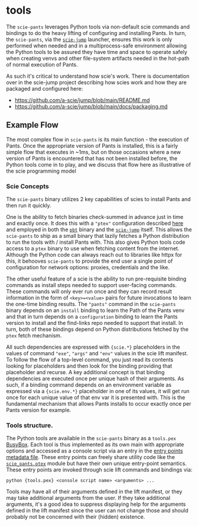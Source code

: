 # tools

The `scie-pants` leverages Python tools via non-default scie commands and bindings to do the heavy
lifting of configuring and installing Pants. In turn, the `scie-pants`, via the [`scie-jump`](
https://github.com/a-scie/jump) launcher, ensures this work is only performed when needed and in a
multiprocess-safe environment allowing the Python tools to be assured they have time and space to
operate safely when creating venvs and other file-system artifacts needed in the hot-path of normal
execution of Pants.

As such it's critical to understand how scie's work. There is documentation over in the scie-jump
project describing how scies work and how they are packaged and configured here:
+ https://github.com/a-scie/jump/blob/main/README.md
+ https://github.com/a-scie/jump/blob/main/docs/packaging.md

## Example Flow

The most complex flow in `scie-pants` is its main function - the execution of Pants. Once the
appropriate version of Pants is installed, this is a fairly simple flow that executes in ~1ms, but
on those occasions where a new version of Pants is encountered that has not been installed before,
the Python tools come in to play, and we discuss that flow here as illustrative of the scie
programming model

### Scie Concepts

The `scie-pants` binary utilizes 2 key capabilities of scies to install Pants and then run it
quickly.

One is the ability to fetch binaries check-summed in advance just in time and exactly once.
It does this with a `"ptex"` configuration described [here](
https://github.com/a-scie/ptex/blob/main/README.md#how-ptex-works) and employed in both the [`pbt`](
../package/pbt.lift.json) binary and the [`scie-jump`](../package/scie-pants.lift.json) itself. This
allows the `scie-pants` to ship as a small binary that lazily fetches a Python distribution to run
the tools with / install Pants with. This also gives Python tools code access to a `ptex` binary
to use when fetching content from the internet. Although the Python code can always reach out to
libraries like httpx for this, it behooves `scie-pants` to provide the end user a single point of
configuration for network options: proxies, credentials and the like.

The other useful feature of a scie is the ability to run pre-requisite binding commands as install
steps needed to support user-facing commands. These commands will only ever run once and they can
record result information in the form of `<key>=<value>` pairs for future invocations to learn the
one-time binding results. The `"pants"` command in the `scie-pants` binary depends on an `install`
binding to learn the Path of the Pants venv and that in turn depends on a `configuration` binding 
to learn the Pants version to install and the find-links repo needed to support that install. In
turn, both of these bindings depend on Python distributions fetched by the `ptex` fetch mechanism.

All such dependencies are expressed with `{scie.*}` placeholders in the values of command `"exe"`,
`"args"` and `"env"` values in the scie lift manifest. To follow the flow of a top-level command,
you just read its contents looking for placeholders and then look for the binding providing that
placeholder and recurse. A key additional concept is that binding dependencies are executed once
per unique hash of their arguments. As such, if a binding command depends on an environment variable
as expressed via a `{scie.env.*}` placeholder in one of its values, it will get run once for each
unique value of that env var it is presented with. This is the fundamental mechanism that allows
Pants installs to occur exactly once per Pants version for example.

### Tools structure.

The Python tools are available in the `scie-pants` binary as a `tools.pex` [BusyBox](
https://pypi.org/project/conscript/). Each tool is thus implemented as its own main with appropriate
options and accessed as a console script via an entry in the [entry points metadata file](
src/scie_pants.dist-info/entry_points.txt). These entry points can freely share utility code like
the [`scie_pants.ptex`](src/scie_pants/ptex.py) module but have their own unique entry-point
semantics. These entry points are invoked through scie lift commands and bindings via:
```
python {tools.pex} <console script name> <arguments> ...
```

Tools may have all of their arguments defined in the lift manifest, or they may take additional
arguments from the user. If they take additional arguments, it's a good idea to suppress displaying
help for the arguments defined in the lift manifest since the user can not change those and should
probably not be concerned with their (hidden) existence.